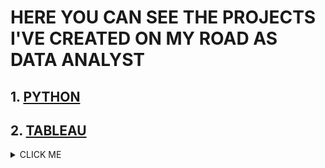 # HERE YOU CAN SEE THE PROJECTS I'VE CREATED  ON MY ROAD AS DATA ANALYST

## 1. [PYTHON](https://github.com/lilqasr/Projects/tree/main/Projects_list/Python)

## 2. [TABLEAU](https://public.tableau.com/app/profile/lilqasr88)


<details><summary>CLICK ME</summary>
<p>

#### We can hide anything, even code!

```ruby
   puts "Hello World"
```

</p>
</details>

